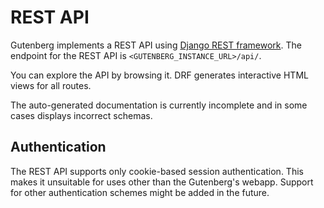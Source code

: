 # REST API
Gutenberg implements a REST API using [Django REST framework](https://www.django-rest-framework.org/).
The endpoint for the REST API is `<GUTENBERG_INSTANCE_URL>/api/`.

You can explore the API by browsing it. DRF generates interactive HTML views for all routes.

<div class="warning">

The auto-generated documentation is currently incomplete and in some cases displays incorrect schemas.

</div>

## Authentication
The REST API supports only cookie-based session authentication. This makes it unsuitable for uses other than the
Gutenberg's webapp. Support for other authentication schemes might be added in the future.

